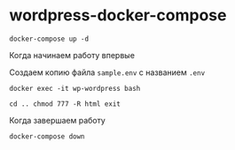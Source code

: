 # wordpress-docker-compose

`docker-compose up -d`

Когда начинаем работу впервые 

Создаем копию файла `sample.env` с названием `.env`  

`docker exec -it wp-wordpress bash`

`cd ..
chmod 777 -R html
exit`


Когда завершаем работу

`docker-compose down`
